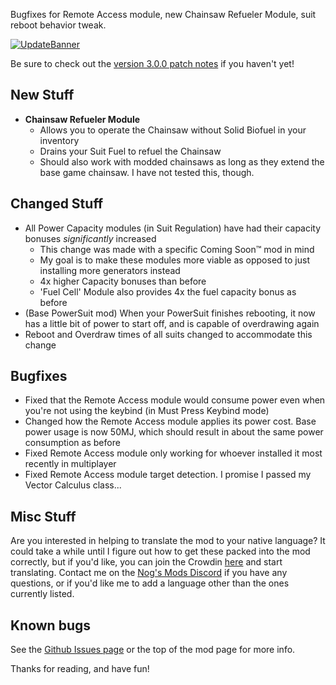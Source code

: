 Bugfixes for Remote Access module, new Chainsaw Refueler Module, suit reboot behavior tweak.




[![UpdateBanner](https://i.imgur.com/rU1PLZg.png)](https://ficsit.app/mod/BezrE8aswqXLRX)

Be sure to check out the [version 3.0.0 patch notes](https://github.com/budak7273/ArmorModules/blob/master/PatchNotes/Update_3.0.0.md) if you haven't yet!

## New Stuff

- **Chainsaw Refueler Module**
  - Allows you to operate the Chainsaw without Solid Biofuel in your inventory
  - Drains your Suit Fuel to refuel the Chainsaw
  - Should also work with modded chainsaws as long as they extend the base game chainsaw. I have not tested this, though.

## Changed Stuff

- All Power Capacity modules (in Suit Regulation) have had their capacity bonuses *significantly* increased
  - This change was made with a specific Coming Soon™ mod in mind
  - My goal is to make these modules more viable as opposed to just installing more generators instead
  - 4x higher Capacity bonuses than before
  - 'Fuel Cell' Module also provides 4x the fuel capacity bonus as before
- (Base PowerSuit mod) When your PowerSuit finishes rebooting, it now has a little bit of power to start off, and is capable of overdrawing again
- Reboot and Overdraw times of all suits changed to accommodate this change

## Bugfixes

- Fixed that the Remote Access module would consume power even when you're not using the keybind (in Must Press Keybind mode)
- Changed how the Remote Access module applies its power cost. Base power usage is now 50MJ, which should result in about the same power consumption as before
- Fixed Remote Access module only working for whoever installed it most recently in multiplayer
- Fixed Remote Access module target detection. I promise I passed my Vector Calculus class...

## Misc Stuff

Are you interested in helping to translate the mod to your native language? It could take a while until I figure out how to get these packed into the mod correctly, but if you'd like, you can join the Crowdin [here](https://crwd.in/powersuit-modules) and start translating. Contact me on the [Nog's Mods Discord](http://discord.gg/zqp6U7Y7Nu) if you have any questions, or if you'd like me to add a language other than the ones currently listed.

## Known bugs

See the [Github Issues page](https://github.com/budak7273/ArmorModules/issues) or the top of the mod page for more info.

Thanks for reading, and have fun!
